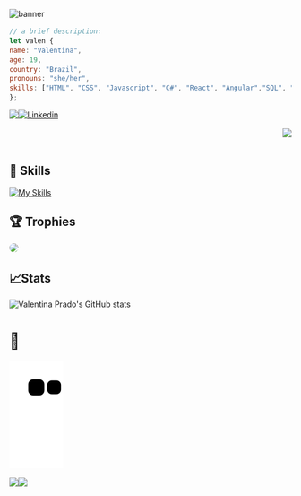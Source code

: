 ![banner](https://user-images.githubusercontent.com/85965282/163661974-0da67919-b03a-4d3c-a843-2adf965a3ff7.png)




 
```javascript  
// a brief description:
let valen {
name: "Valentina",
age: 19,
country: "Brazil",
pronouns: "she/her",
skills: ["HTML", "CSS", "Javascript", "C#", "React", "Angular","SQL", "MySQL", "Java", "C"]
};
```
<div>
<p align="center" style="display: flex;">
 <a href = "mailto:valentinacorradiniprado@gmail.com"><img src="https://img.shields.io/badge/-Gmail-%23333?style=for-the-badge&logo=gmail&logoColor=white" target="_blank"></a>
<a href="https://www.linkedin.com/in/valentinacprado"><img src="https://img.shields.io/badge/LinkedIn-0077B5?style=for-the-badge&logo=linkedin&logoColor=white" alt="Linkedin"/></a>
</p>
 </div>
<img align="right" src="https://user-images.githubusercontent.com/85965282/149155028-421df241-3b9b-4959-b089-02e94ca326f2.gif">
</div>
 <br /> <br />



## 🎯 Skills 
[![My Skills](https://skills.thijs.gg/icons?i=js,html,css,cs,figma,git,md,mysql,nodejs,php,py,react,tailwind,ts&theme=dark)](https://skills.thijs.gg)

  
## 🏆 Trophies 
  <img src="https://github-profile-trophy.vercel.app/?username=valencprado&theme=dark&column=7" height="150" style="border-radius:50px;"/>

## 📈Stats
![Valentina Prado's GitHub stats](https://github-readme-stats-git-masterrstaa-rickstaa.vercel.app/api?username=valencprado&count_private=true&show_icons=true&theme=great-gatsby)


 
 # 🐍 
 
 ![Snake animation](https://github.com/valencprado/valencprado/blob/output/github-contribution-grid-snake.svg)
<div align="center">

 
 
 </div>
<div style="display: flex">
 
<img src="https://c.tenor.com/IVCnKbtTeRQAAAAC/programming-computer.gif"> 

<img src="https://user-images.githubusercontent.com/49248449/144116426-307bc795-ce75-4690-9cb1-4a0a3a258647.png" style="max-width: 100%;">
</div>
